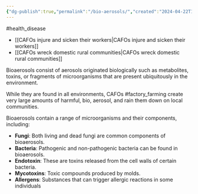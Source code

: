 ```yaml
---
{"dg-publish":true,"permalink":"/bio-aerosols/","created":"2024-04-22T12:45:39.000+01:00","updated":"2025-10-10T23:52:44.870+01:00"}
---
```


#health_disease

- [[CAFOs injure and sicken their workers\|CAFOs injure and sicken their workers]]
- [[CAFOs wreck domestic rural communities\|CAFOs wreck domestic rural communities]]

Bioaerosols consist of aerosols originated biologically such as metabolites, toxins, or fragments of microorganisms that are present ubiquitously in the environment.

While they are found in all environments,  CAFOs #factory_farming create very large amounts of harmful, bio, aerosol, and rain them down on local communities.

Bioaerosols contain a range of microorganisms and their components, including:
- **Fungi**: Both living and dead fungi are common components of bioaerosols.
- **Bacteria**: Pathogenic and non-pathogenic bacteria can be found in bioaerosols.
- **Endotoxin**: These are toxins released from the cell walls of certain bacteria.
- **Mycotoxins**: Toxic compounds produced by molds.
- **Allergens**: Substances that can trigger allergic reactions in some individuals